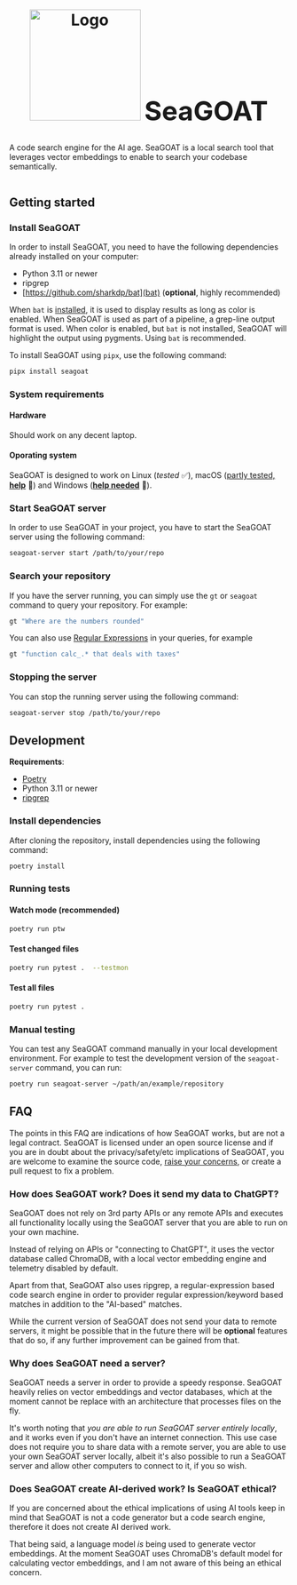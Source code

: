 <!-- markdownlint-disable MD033 -->

<h1>
  <p align="center">
    <img src="assets/logo-small.png" alt="Logo" width="200"/>
    <font size="8"><b>SeaGOAT</b></font>
  </p>
</h1>

A code search engine for the AI age. SeaGOAT is a local search tool that
leverages vector embeddings to enable to search your codebase semantically.

<p align="center">
  <img src="assets/demo-slideshow.gif" alt="" />
</p>

## Getting started

### Install SeaGOAT

In order to install SeaGOAT, you need to have the following
dependencies already installed on your computer:

- Python 3.11 or newer
- ripgrep
- [https://github.com/sharkdp/bat](bat) (**optional**, highly recommended)

When `bat` is [installed](https://github.com/sharkdp/bat#on-ubuntu-using-apt),
it is used to display results as long as color is enabled. When SeaGOAT is
used as part of a pipeline, a grep-line output format is used. When color is
enabled, but `bat` is not installed, SeaGOAT will highlight the output using
pygments. Using `bat` is recommended.

To install SeaGOAT using `pipx`, use the following command:

```bash
pipx install seagoat
```

### System requirements

#### Hardware

Should work on any decent laptop.

#### Oporating system

SeaGOAT is designed to work on Linux (*tested* ✅),
macOS ([partly tested, **help**](https://github.com/kantord/SeaGOAT/issues/178) 🙏)
and Windows ([**help needed**](https://github.com/kantord/SeaGOAT/issues/179) 🙏).

### Start SeaGOAT server

In order to use SeaGOAT in your project, you have to start the SeaGOAT server
using the following command:

```bash
seagoat-server start /path/to/your/repo
```

### Search your repository

If you have the server running, you can simply use the
`gt` or `seagoat` command to query your repository. For example:

```bash
gt "Where are the numbers rounded"
```

You can also use
[Regular Expressions](https://en.wikipedia.org/wiki/Regular_expression)
in your queries, for example

```bash
gt "function calc_.* that deals with taxes"
```

### Stopping the server

You can stop the running server using the following command:

```bash
seagoat-server stop /path/to/your/repo
```

## Development

**Requirements**:

- [Poetry](https://python-poetry.org/)
- Python 3.11 or newer
- [ripgrep](https://github.com/BurntSushi/ripgrep)

### Install dependencies

After cloning the repository, install dependencies using the following command:

```bash
poetry install
```

### Running tests

#### Watch mode (recommended)

```bash
poetry run ptw
```

#### Test changed files

```bash
poetry run pytest .  --testmon
```

#### Test all files

```bash
poetry run pytest .
```

### Manual testing

You can test any SeaGOAT command manually in your local development
environment. For example to test the development version of the
`seagoat-server` command, you can run:

```bash
poetry run seagoat-server ~/path/an/example/repository
```

## FAQ

The points in this FAQ are indications of how SeaGOAT works, but are not
a legal contract. SeaGOAT is licensed under an open source license and if you
are in doubt about the privacy/safety/etc implications of SeaGOAT, you are
welcome to examine the source code,
[raise your concerns](https://github.com/kantord/SeaGOAT/issues/new),
or create a pull request to fix a problem.

### How does SeaGOAT work? Does it send my data to ChatGPT?

SeaGOAT does not rely on 3rd party APIs or any remote APIs and executes all
functionality locally using the SeaGOAT server that you are able to run on
your own machine.

Instead of relying on APIs or "connecting to ChatGPT", it uses the vector
database called ChromaDB, with a local vector embedding engine and
telemetry disabled by default.

Apart from that, SeaGOAT also uses ripgrep, a regular-expression based code
search engine in order to provider regular expression/keyword based matches
in addition to the "AI-based" matches.

While the current version of SeaGOAT does not send your data to remote
servers, it might be possible that in the future there will be **optional**
features that do so, if any further improvement can be gained from that.

### Why does SeaGOAT need a server?

SeaGOAT needs a server in order to provide a speedy response. SeaGOAT heavily
relies on vector embeddings and vector databases, which at the moment cannot
be replace with an architecture that processes files on the fly.

It's worth noting that *you are able to run SeaGOAT server entirely locally*,
and it works even if you don't have an internet connection. This use case
does not require you to share data with a remote server, you are able to use
your own SeaGOAT server locally, albeit it's also possible to run a SeaGOAT
server and allow other computers to connect to it, if you so wish.

### Does SeaGOAT create AI-derived work? Is SeaGOAT ethical?

If you are concerned about the ethical implications of using AI tools keep in
mind that SeaGOAT is not a code generator but a code search engine, therefore
it does not create AI derived work.

That being said, a language model *is* being used to generate vector
embeddings. At the moment SeaGOAT uses ChromaDB's default model for
calculating vector embeddings, and I am not aware of this being an ethical
concern.

